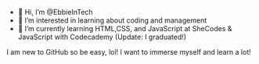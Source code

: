 - 👋 Hi, I’m @EbbieInTech
- 👀 I’m interested in learning about coding and management
- 🌱 I’m currently learning HTML,CSS, and JavaScript at SheCodes & JavaScript with Codecademy (Update: I graduated!)

I am new to GitHub so be easy, lol! I want to immerse myself and learn a lot!

<!---
EbbieInTech/EbbieInTech is a ✨ special ✨ repository because its `README.md` (this file) appears on your GitHub profile.
You can click the Preview link to take a look at your changes.
--->
